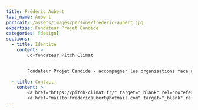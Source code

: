 ```yaml
---
title: Frédéric Aubert
last_name: Aubert
portrait: /assets/images/persons/frederic-aubert.jpg
expertise: Fondateur Projet Candide
categories: [design]
sections:
  - title: Identité
    content: >
        Co-fondateur Pitch Climat


        Fondateur Projet Candide - accompagner les organisations face au changement climatique

  - title: Contact
    content: >
        <a href="https://pitch-climat.fr/" target="_blank" rel="noreferrer">Site</a> –
        <a href="mailto:fredericaubert@hotmail.com" target="_blank" rel="noreferrer">Mail</a>
---
```

